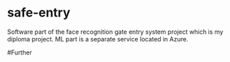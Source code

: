 # safe-entry

Software part of the face recognition gate entry system project which is my diploma project. ML part is a separate service located in Azure.

#Further
